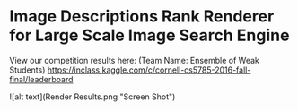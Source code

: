 # Image Descriptions Rank Renderer for Large Scale Image Search Engine

View our competition results here: (Team Name: Ensemble of Weak Students)
https://inclass.kaggle.com/c/cornell-cs5785-2016-fall-final/leaderboard

![alt text](Render Results.png "Screen Shot")
